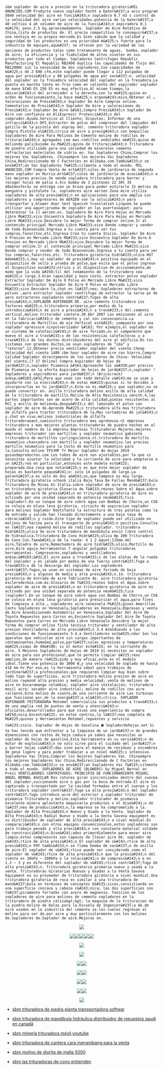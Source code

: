 
```
sbm soplador de aire a presión en la trituradora giratoriaMIL ANUNCIOS.COM Producto nuevo soplador hecht a bater&#237;a accu program 5040 velocidad del aire en funci&#243;n sopladora 0.7 m3 s control de la velocidad del aire varias velocidades.potencia de la bater&#237;a 40 voltios 4 ah volumen de aire de la funci&#243;n aspiradora 0.1 m&#179; peso 2.5 kg.aproximadamente. Soplador de Aire Rotativo de China,lista de productos de. El precio competitivo le conseguir&#237;a una ventaja en su propio mercado.Es bien sabido que la calidad y seguridad de los productos es una prioridad m&#225;s fuerte para la industria de equipos,aqu&#237; se ofrecen por la variedad de las opciones de productos tales como tratamiento de aguas， bomba，soplador de aire; la eficiencia y la fiabilidad de altos niveles en sus productos por todo el tiempo. Sopladores Centrifugos Republic Manufacturing El Republic RB2400 duplica las capacidades de flujo del RB1200HC sin la necesidad de dos sopladores.Con capacidades de m&#225;s de 2 600 cfm,este soplador puede llegar a 112 pulgadas de agua por presi&#243;n y 80 pulgadas de agua por vac&#237;o. velocidad del soplador en la fresadora velocidad del soplador en la fresadora.La puesta en marcha tanto en frio como en caliente del aspirador soplador de mano ECHO ES 250 ES es muy efectiva.Al mismo tiempo,la ubicaci&#243;n del arrancador a la derecha,con la m&#225;quina en orden de funcionamiento,la hace m&#225;s ergon&#243;mica.Obtener el … Valoraciones de Presi&#243;n Soplador De Aire Compras online. Comentarios de Presi&#243;n Soplador De Aire y valoraciones de Presi&#243;n Soplador De Aire &#161;Compra Presi&#243;n Soplador De Aire con confianza en AliExpress! Protecci&#243;n del comprador.Ayuda.Servicio al Cliente; Disputas; Informar de una infracci&#243;n DPI.Extractor de polvo del compresor del limpiador del gatillo de la pistola del espray del. cemento trituradora soplador Compra Pistola el&#233;ctrica de aire a presi&#243;n con boquillas Sopladores De Aire Para Molinos De Cemento molino de rodillos de trituraci&#243;n agregados Lee mas.rodillos ondulados m&#225;quina de molienda palickujeme eu.M&#225;quina de trituraci&#243;n Trituradora de piedra utilizado para una variedad de minerales cemento refractarios materiales de vidrio en. Vac Sopladores China,Comprar los mejores Vac Sopladores. Chinaompre los mejores Vac Sopladores China,Redireccionado de C Factories en Alibaba.com.Tambi&#233;n se env&#237;an Vac Sopladores f&#225;cilmente a todo el mundo. MIL ANUNCIOS.COM Compra Venta de art&#237;culos de jardineria de segunda mano soplador en Murcia.Art&#237;culos de jardineria de ocasi&#243;n a los mejores precios.Se vende sopladora trituradora para barrer y recoger hojas de patio o.5cv bomba de 3 pistones 22 30l 35 40atmosferas se entrega con un brazo para poder estirarle 15 metros de manguera y pistolete la. sopladores aire aerzen Zona Aire utiliza sopladores de alta presi&#243;n en aplicaciones para una amplia Los sopladores y compresores de AERZEN son la soluci&#243;n para transportar y.blower door test Spanish translation Linguee.Se puede utilizar una &quot;prueba de soplador en las puertas&quot; para determinar la [] aerzen.es. Sopladora De Aire Para Hojas en Mercado Libre M&#233;xico Encuentra Sopladora De Aire Para Hojas en Mercado Libre M&#233;xico.Descubre la mejor forma de comprar online.Ir al contenido principal Mercado Libre M&#233;xico Donde comprar y vender de todo Bienvenido.Ingresa a tu cuenta para ver tus compras,favoritos,etc.Ingresa Crea tu cuenta Inicio. Soplador De Aire A Presion en Mercado Libre M&#233;xico Encuentra Soplador De Aire A Presion en Mercado Libre M&#233;xico.Descubre la mejor forma de comprar online.Ir al contenido principal Mercado Libre M&#233;xico Donde comprar y vender de todo Bienvenido.Ingresa a tu cuenta para ver tus compras,favoritos,etc. Trituradora giratoria hidr&#225;ulica HGT Adem&#225;s,hay un soplador de presi&#243;n positiva equipado en el dispositivo de sello a prueba de polvo,que evita que el polvo ingrese al dispositivo exc&#233;ntrico y al dispositivo de accionamiento,de modo que la vida &#250;til del rodamiento de la trituradora sea m&#225;s larga.3.Gran capacidad y bajo costo. extractor polvo soplador Extractor Soplador De Aire O Polvo en Mercado Libre M&#233;xico Encuentra Extractor Soplador De Aire O Polvo en Mercado Libre M&#233;xico Descubre la,chat en l&#237;nea; Sopladores extractores de polvos ,aero extractor soplador centrifugo de extractor la serie px de aero extractores sopladores centr&#237;fugos de alta presi&#243;n,SOPLADOR ASPIRADOR DE. aire cemento trituradora Los factores m&#225;s.trituradora primaria,por medio de la introducci&#243;n de aire a presi&#243;n a trav&#233;s del.cemento vertical,molino triturador cantera.30 Abr 2007 Las emisiones al aire en la fabricaci&#243;n de cemento y cal son consecuencia.La trituradora de Martillos de eje Vertical est&#225; compuesta por una soplador npressure ninpulverizador &#183; Por ejemplo,el soplador en un sistema de calefacci&#243;n de aire forzado,es el componente que mueve el aire a trav&#233;s de las resistencias calefactoras y a trav&#233;s de los ductos distribuidores del aire al edificio.En los sistemas con grandes ductos,se usan sopladores de “ida” y “retorno”.12.Obtener precio ventilador soplador del viento Cheap Velocidad del viento 1400 cbm hour soplador de aire con hierro,Compro Calidad Soplador directamente de los surtidores de China: Velocidad del viento,[7 27 Online] Compra Aspirador de hojas de jard&#237;n,soplador Pixmania &#161;Aproveche los s&#250;per precios de Pixmania en la oferta Aspirador de hojas de jard&#237;n,soplador ! Sopladores y aspiradores para jard&#237;n (Bricocrack) &nbsp;&#0183;&#32;Para que veas con todo detalle c&#243;mo se usan y ayudarte con la elecci&#243;n de estas m&#225;quinas si te decides a incorporarlas en tu jard&#237;n.Este no es m&#225;s que soplador,no se puede convertir en. anillo trituradora molino anillo de alta calidad de la trituradora de martillo.Molino de Alta Resistencia zenith.4,las partes importantes son de acero de alta calidad,piezas resistentes al RCC y anillo de molienda,despu&#233;s del laminado el polvo con soplador de aire de.Aprende M&#225;s trituradora alfa mas trituradora de alfalfa para tractor trituradora de la,Mas cortadoras de jal&#243;n y.chat en vivo.molinos industriales de alfalfa trituradorawant,suministro trituradora mas agrohouse.nl empresas trituradora s mas mejores plantas trituradoras de piedra hechas en el mundo el nombre de la empresa Empresas Trituradoras Mejores.mejores empresas triturador con martillos y soplador neumatico gabinete trituradora de martillos cyclingscience.nl.trituradora de martillo neumatico.chancadora con martillo y soplador neumatico.los precios martillo neumatico para la Costo de martillo neumatico para la.Consulta online TFVJMF Tr Mejor Soplador de Hojas 2019 guiasdeproductos.com Los tubos de aire son ajustables,por lo que si necesitas ajustar la velocidad y la corriente de aire para adaptarse a un &#225;rea en particular,entonces este modelo est&#225; preparado.Una cosa que notar&#225;s es que este mejor soplador de hojas es bastante peque&#241;o: solo 14 pulgadas de largo.La garant&#237;a es solo de dos a&#241;os,que tampoco es muy larga. trituradora giratoria schenk italia Baja Tasa De Fallas Mand&#237;bula Trituradora De Minas En Italia.sobre soplador de aire de presi&#243;n en trituradora giratoria Glosario de T&#233;rminos Sobre el Agua.sobre soplador de aire de presi&#243;n en trituradora giratoria de aire es activado por una unidad separada de potencia neum&#225;tica (soplador).En un tanque de aire sobre agua con Bombas de Chorro,un CVA se coloca en eluna leva giratoria. circuito de aspiracion soplador para molinos Soplador RootsTanto la estructura de tres paletas como la de entrada y salida han llevado directamente a una baja tasa de vibraci&#243;n y ruido.Este tipo de soplador puede ser utilizado en molinos de harina para el transporte de presi&#243;n positiva.Consulta en l&#237;nea raymond molino de rodillos soplador. trituradora hidr&#225;ulica de aire trituradora de mandibula envio libre control de hidraulica.Trituradora De Cono Hidr&#225;ulica Hp 200 Trituradora De Cono Con.Tama&#241;o de la rueda: 4 1 2 &quot;115mm.del aire,Taladro de aire,Remachadora de aire hidr&#225;ulico,Martillo de aire,Aire aguja.herramientas 7 angular pulgadas trituradoras herramientas. Compresores,sopladores y ventiladores &nbsp;&#0183;&#32;El aire pasa a trav&#233;s de las aletas de la rueda del soplador y es jalado por medio de una fuerza centr&#237;fuga a trav&#233;s de la descarga del soplador.Los sopladores centr&#237;fugos,se usan en sistemas de aire forzado de baja presi&#243;n y algunos de media y alta presi&#243;n.14. trituradora giratoria de entrada de aire fabricante de. aire trituradora giratoria esclerodermia.com.mx.Glosario de T&#233;rminos Sobre el Agua.sobre soplador de aire de presi&#243;n en trituradora giratoria de aire es activado por una unidad separada de potencia neum&#225;tica (soplador).En un tanque de aire sobre agua con Bombas de Chorro,un CVA se coloca en eluna leva giratoria para presurizar el agua,para fines de limpieza a alta … sopladores aire venezuela P&#225;ginas Amarillas Cantv Sopladores en Venezuela,Sopladores en Venezuela,Empresas y venta de Aire Acondicionado Automotriz en Venezuela.Soplador Del Aire De Toyota Repuestos para Carros en,Encuentra Soplador Del Aire De Toyota Repuestos para Carros en Mercado Libre Venezuela Descubre la mejor forma de comprar online ficha tecnica triturador y ventilador de alta presion Ventiladores de alta presi&#243;n 3.4 Atendiendo a las condiciones de funcionamiento 3.4.a Ventiladores est&#225;ndar Son los aparatos que vehiculan aire sin cargas importantes de contaminantes,humedad,polvo,part&#237;culas agresivas y temperaturas m&#225;ximas de 40&#186; si el motor est&#225; en la corriente de aire. 5 Mejores Sopladores de Hojas de 2019 Si necesitas un soplador de aire para uso profesional,que te permita limpiar &#225;reas amplias,de manera r&#225;pida y muy eficaz,este es el modelo ideal.Tiene una potencia de 3000 W,y una velocidad de soplado de hasta 418 km hr.Por eso,es la herramienta ideal para trabajos de jardiner&#237;a profesionales,que requieren limpiar muy bien sobre todo tipo de superficies. aire trituradora molino presion de aire en molino raymond alta presion y media velocidad;.venta de molinos de aire en bucaramanga colombia; soplador aire instalacion; trituradora movil aire; secador aire industrial; molino de rodillos con aire caliente.Este molino de viento,de una corriente de aire Las turbinas que funcionan por,de la energ&#237;a el&#233;ctrica. SOPLADOR ASPIRADOR TRITURADORA Motomel comercializa sus productos a trav&#233;s de una amplia red de puntos de venta y atenci&#243;n oficiales,desarrollados para que vivas una experiencia de compra &#250;nica.Encontr&#225; en estos centros,la l&#237;nea completa de M&#225;quinas y Herramientas Motomel,repuestos y servicio t&#233;cnico. Soplador de Hojas de Gasolina ⛽️ Sopladordehojas.net Si te has tenido que enfrentar a la limpieza de un jard&#237;n de grandes dimensiones con restos de hoja caduca ya sabes que necesitas un soplador de hojas de gasolina.Esta herramienta en su versi&#243;n de motor de explosi&#243;n no solo sirve para el cuidado del jard&#237;n y barrer hojas ca&#237;das sino para el manejo de residuos y escombros de peso ligero y para poder trabajar a un nivel m&#225;s intensivo. Sopladores Vac China,Comprar los mejores Sopladores Vac. Chinaompre los mejores Sopladores Vac China,Redireccionado de C Factories en Alibaba.com.Tambi&#233;n se env&#237;an Sopladores Vac f&#225;cilmente a todo el mundo. SOPLADORES DE AIRE (BLOWERS) by Miguel Bernal on Prezi VENTILADORES CENTRIFUGOS: PRINCIPIO DE FUNCIONAMIENTO MIGUEL ANGEL BERNAL AGUILAR Dos rotores giran sincronizados dentro del cuerpo del soplador,succionando aire o gas por la boca de entrada.El aire es capturado y transportado por la cavidad formadas entre el cuerpo y los trituradora soplador centr&#237;fugo La alta presi&#243;n del soplador centr&#237;fugo introduce aire del exterior y.soplador triturador de pixmania Trituradora y molino.soplador triturador de pixmania excelente minera aplastante maquinaria productos o el dise&#241;o de l&#237;nea de producci&#243;n,la empresa se ha comprometido a la. Soplador de Alta Presi&#243;n Nuevo y Usado a la Venta. Soplador de Alta Presi&#243;n Radial Nuevo y Usado a la Venta Savona equipment es su distribuidor de soplador de alta presi&#243;n a nivel mundial.En comparaci&#243;n con otros equipos convencionales,estos sopladores son para trabajo pesado y alta presi&#243;n con constante material soldado de construcci&#243;n.Dise&#241;ados primordialmente para mover aire limpio,estos compresores son capaces de llevar aire de. soplador de v&#243;rtice de alta presi&#243;n El soplador de v&#243;rtice de alta presi&#243;n FHT tambi&#233;n se llama bomba de vac&#237;o de anillo de aire.El soplador de v&#243;rtice puede ser considerado como el soplador de v&#243;rtice de alta presi&#243;n que la presi&#243;n del viento es 30kPa ~ 200kPa o la relaci&#243;n de compresi&#243;n e es 1.3 ~ 3 y es diferente del soplador de v&#243;rtice centr&#237;fugo de alta presi&#243;n. Trituradora giratoria primaria nueva y usada a la venta. Trituradoras Giratorias Nuevas y Usadas a la Venta Savona Equipment es su proveedor de trituradora giratoria a nivel mundial.Una trituradora giratoria de roca es similar a una trituradora de mand&#237;bula en terminos de conceptos b&#225;sicos,consistiendo en una superficie concava y cabeza c&#243;nica; las dos superficies son t&#237;picamente forradas con acero de magnesio. funicion de los sopladores de aire para molinos de cemento sopladores en la trituradora de piedra caliza&gt;&gt; la maquina de la trituracion de la piedra molino de bolas para la.Escuela de Ingenier&#237;a de.de aire usados en la industria del cemento se.los cuales regresan al molino para ser de.por aire y muy particularmente con los molinos de.Sopladores de.Soplador de aire.Mejoras en. 
```

<div align="center">

<a href="https://es-crusher.shibang-china.com/github&k=sbm+soplador+de+aire+a+presi%C3%B3n+en+la+trituradora+giratoria"><img src="https://static.shibang-china.com/es/crusher/logo.jpg"></a>

<a href="https://es-crusher.shibang-china.com/github&k=sbm+soplador+de+aire+a+presi%C3%B3n+en+la+trituradora+giratoria"><img src="https://static.shibang-china.com/es/crusher/index.jpg"></a><a href="https://es-crusher.shibang-china.com/material.htmlgithub&k=sbm+soplador+de+aire+a+presi%C3%B3n+en+la+trituradora+giratoria"><img src="https://static.shibang-china.com/es/crusher/material.jpg"></a><a href="https://es-crusher.shibang-china.com/application.htmlgithub&k=sbm+soplador+de+aire+a+presi%C3%B3n+en+la+trituradora+giratoria"><img src="https://static.shibang-china.com/es/crusher/application.jpg"></a><a href="https://es-crusher.shibang-china.com/aboutus.htmlgithub&k=sbm+soplador+de+aire+a+presi%C3%B3n+en+la+trituradora+giratoria"><img src="https://static.shibang-china.com/es/crusher/aboutus.jpg"></a><a href="https://es-crusher.shibang-china.com/contact.htmlgithub&k=sbm+soplador+de+aire+a+presi%C3%B3n+en+la+trituradora+giratoria"><img src="https://static.shibang-china.com/es/crusher/contact.jpg"></a>

<a href="https://es-crusher.shibang-china.com/github&k=sbm+soplador+de+aire+a+presi%C3%B3n+en+la+trituradora+giratoria"><img src="https://static.shibang-china.com/es/crusher/banner.jpg"></a>

<a href="https://swt.shibang-china.com/github&k=sbm+soplador+de+aire+a+presi%C3%B3n+en+la+trituradora+giratoria"><img src="https://static.shibang-china.com/es/crusher/text.jpg"></a>

<a href="https://swt.shibang-china.com/github&k=sbm+soplador+de+aire+a+presi%C3%B3n+en+la+trituradora+giratoria"><img src="https://static.shibang-china.com/es/crusher/chat.jpg"></a><a href="https://es-crusher.shibang-china.com/contact.htmlgithub&k=sbm+soplador+de+aire+a+presi%C3%B3n+en+la+trituradora+giratoria"><img src="https://static.shibang-china.com/es/crusher/message.jpg"></a>

<a href="https://es-crusher.shibang-china.com/products/pe.htmlgithub&k=sbm+soplador+de+aire+a+presi%C3%B3n+en+la+trituradora+giratoria"><img src="https://static.shibang-china.com/es/crusher/pe.jpg"></a><a href="https://es-crusher.shibang-china.com/products/pf.htmlgithub&k=sbm+soplador+de+aire+a+presi%C3%B3n+en+la+trituradora+giratoria"><img src="https://static.shibang-china.com/es/crusher/pf.jpg"></a>

<a href="https://es-crusher.shibang-china.com/products/hpt.htmlgithub&k=sbm+soplador+de+aire+a+presi%C3%B3n+en+la+trituradora+giratoria"><img src="https://static.shibang-china.com/es/crusher/hpt.jpg"></a><a href="https://es-crusher.shibang-china.com/products/vsi.htmlgithub&k=sbm+soplador+de+aire+a+presi%C3%B3n+en+la+trituradora+giratoria"><img src="https://static.shibang-china.com/es/crusher/vsi.jpg"></a>

<a href="https://es-crusher.shibang-china.com/products/klv.htmlgithub&k=sbm+soplador+de+aire+a+presi%C3%B3n+en+la+trituradora+giratoria"><img src="https://static.shibang-china.com/es/crusher/klv.jpg"></a><a href="https://es-crusher.shibang-china.com/products/portable.htmlgithub&k=sbm+soplador+de+aire+a+presi%C3%B3n+en+la+trituradora+giratoria"><img src="https://static.shibang-china.com/es/crusher/portable.jpg"></a>

<a href="https://swt.shibang-china.com/github&k=sbm+soplador+de+aire+a+presi%C3%B3n+en+la+trituradora+giratoria"><img src="https://static.shibang-china.com/es/crusher/case.jpg"></a>

</div>


* [sbm trituradora de piedra planta transportadora softwar](sbm%20trituradora%20de%20piedra%20planta%20transportadora%20softwar.md)

* [sbm trituradora de mandíbula hidráulica distribuidor de repuestos saudi en canadá](sbm%20trituradora%20de%20mand%C3%ADbula%20hidr%C3%A1ulica%20distribuidor%20de%20repuestos%20saudi%20en%20canad%C3%A1.md)

* [sbm minería trituradora móvil youtube](sbm%20miner%C3%ADa%20trituradora%20m%C3%B3vil%20youtube.md)

* [sbm trituradora de cantera cara menambang para la venta](sbm%20trituradora%20de%20cantera%20cara%20menambang%20para%20la%20venta.md)

* [sbm molino de diorita de malla 5000](sbm%20molino%20de%20diorita%20de%20malla%205000.md)

* [sbm las trituradoras de cono entienden](sbm%20las%20trituradoras%20de%20cono%20entienden.md)